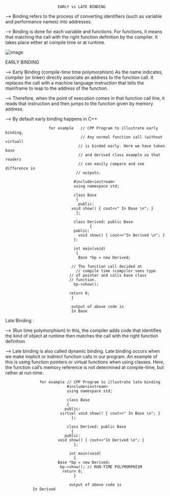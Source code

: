                            EARLY vs LATE BINDING

--> Binding refers to the process of converting identifiers (such as variable and performance names) into addresses.

--> Binding is done for each variable and functions. For functions, it means that matching the call with the right function definition by the compiler.
    It takes place either at compile time or at runtime.


  ![image](https://github.com/Sumit11Rawat/Object-Oriented-Programming/assets/136540491/1333ddc5-c475-43b8-b593-f7aa8826d078)


EARLY BINDING


-->  Early Binding (compile-time time polymorphism) As the name indicates, compiler (or linker) directly associate an address to the function call. It replaces the 
     call with a machine language instruction that tells the mainframe to leap to the address of the function.
     
--> Therefore, when the point of execution comes in that function call line, it reads that instruction and then jumps to the function given by memory address.

--> By default early binding happens in C++



                       for example   // CPP Program to illustrate early binding. 
                                     // Any normal function call (without virtual) 
                                    // is binded early. Here we have taken base 
                                    // and derived class example so that readers 
                                    // can easily compare and see difference in 
                                   // outputs. 
                                   
                                  #include<iostream> 
                                  using namespace std; 
	
                                  class Base 
                                   { 
                                    public: 
                                 void show() { cout<<" In Base \n"; } 
                                   }; 
	
                                  class Derived: public Base 
                                         { 
                                  public: 
                                 	void show() { cout<<"In Derived \n"; } 
                                  }; 
	 
                                  int main(void) 
                                   { 
                                    Base *bp = new Derived; 

                               	 // The function call decided at 
	                               // compile time (compiler sees type 
                                // of pointer and calls base class 
                               	// function. 
                                  bp->show(); 

                               	return 0; 
                                 } 

                                 output of above code is
                                 In Base
    


Late Binding :

--> (Run time polymorphism) In this, the compiler adds code that identifies the kind of object at runtime then matches the call with the right function definition

--> Late binding is also called dynamic binding. Late binding occurs when we make implicit or indirect function calls in our program. An example of this is using 
   function pointers or virtual functions when using classes. Here, the function call’s memory reference is not determined at compile-time, but rather at run-time.


                   for example // CPP Program to illustrate late binding 
                               #include<iostream> 
                               using namespace std; 
	
                               class Base 
                               { 
                              public: 
	                        virtual void show() { cout<<" In Base \n"; } 
                                 }; 
	
                               class Derived: public Base 
                                 { 
                              public: 
	                       void show() { cout<<"In Derived \n"; } 
                                  }; 
	
                                int main(void) 
                                  { 
	                       Base *bp = new Derived; 
	                        bp->show(); // RUN-TIME POLYMORPHISM 
	                         return 0; 
                                  } 

                                output of above code is
				In Derived
